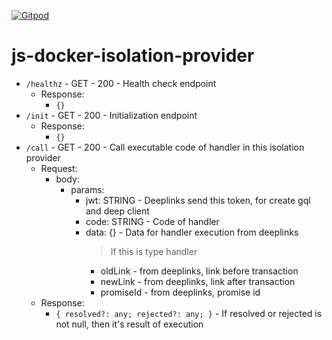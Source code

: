 [![Gitpod](https://img.shields.io/badge/Gitpod-ready--to--code-blue?logo=gitpod)](https://gitpod.io/#https://github.com/deep-foundation/js-docker-isolation-provider) 

# js-docker-isolation-provider

- `/healthz` - GET - 200 - Health check endpoint
  - Response:
    - `{}`
- `/init` - GET - 200 - Initialization endpoint
  - Response:
    - `{}`
- `/call` - GET - 200 - Call executable code of handler in this isolation provider
  - Request:
    - body:
      - params:
        - jwt: STRING - Deeplinks send this token, for create gql and deep client
        - code: STRING - Code of handler
        - data: {} - Data for handler execution from deeplinks
          > If this is type handler
          - oldLink - from deeplinks, link before transaction
          - newLink - from deeplinks, link after transaction
          - promiseId - from deeplinks, promise id
  - Response:
    - `{ resolved?: any; rejected?: any; }` - If resolved or rejected is not null, then it's result of execution
